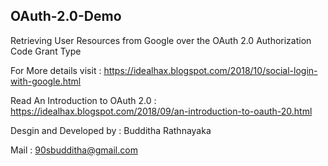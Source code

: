 ## OAuth-2.0-Demo
Retrieving User Resources from Google over the OAuth 2.0 Authorization Code Grant Type

For More details visit : https://idealhax.blogspot.com/2018/10/social-login-with-google.html

Read An Introduction to OAuth 2.0 : https://idealhax.blogspot.com/2018/09/an-introduction-to-oauth-20.html

Desgin and Developed by : Budditha Rathnayaka

Mail : 90sbudditha@gmail.com


